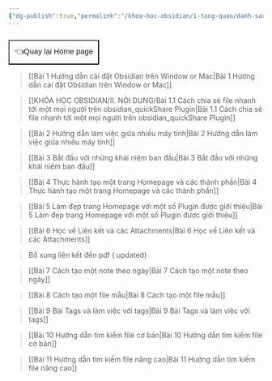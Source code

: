 ```yaml
---
{"dg-publish":true,"permalink":"/khoa-hoc-obsidian/i-tong-quan/danh-sach-bai-hoc-obsidian-co-ban/"}
---
```



<div style="display: flex; justify-content: left; cursor: pointer;"> <a href="https://khoahocobsidian.com/" target="_blank"> <button style=" font-size: 15px; padding: 10px; height: fit-content; margin-top: 10px; background: var(--text-accent); font-weight: 10; color: var(--text-on-accent); "> 👈Quay lại Home page </button> </a> </div>


>[[Bài 1 Hướng dẫn cài đặt Obsidian trên Window or Mac\|Bài 1 Hướng dẫn cài đặt Obsidian trên Window or Mac]]

>[[KHÓA HỌC OBSIDIAN/II. NỘI DUNG/Bài 1.1 Cách chia sẻ file nhanh tới một mọi người trên obsidian_quickShare Plugin\|Bài 1.1 Cách chia sẻ file nhanh tới một mọi người trên obsidian_quickShare Plugin]]

>[[Bài 2  Hướng dẫn làm việc giữa nhiều máy tính\|Bài 2  Hướng dẫn làm việc giữa nhiều máy tính]]

>[[Bài 3 Bắt đầu với những khái niệm ban đầu\|Bài 3 Bắt đầu với những khái niệm ban đầu]]

>[[Bài 4 Thực hành tạo một trang Homepage và các thành phần\|Bài 4 Thực hành tạo một trang Homepage và các thành phần]]

>[[Bài 5 Làm đẹp trang Homepage với một số Plugin được giới thiệu\|Bài 5 Làm đẹp trang Homepage với một số Plugin được giới thiệu]]

>[[Bài 6 Học về Liên kết và các Attachments\|Bài 6 Học về Liên kết và các Attachments]]

>Bổ xung liên kết đến pdf ( updated)

>[[Bài 7 Cách tạo một note theo ngày\|Bài 7 Cách tạo một note theo ngày]]

>[[Bài 8 Cách tạo một file mẫu\|Bài 8 Cách tạo một file mẫu]]

>[[Bài 9 Bài Tags và làm việc với tags\|Bài 9 Bài Tags và làm việc với tags]]

>[[Bài 10 Hướng dẫn tìm kiếm file cơ bản\|Bài 10 Hướng dẫn tìm kiếm file cơ bản]]

>[[Bài 11 Hướng dẫn tìm kiếm file nâng cao\|Bài 11 Hướng dẫn tìm kiếm file nâng cao]]


